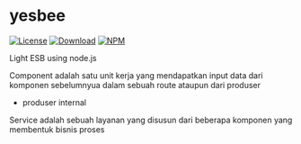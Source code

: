 yesbee
======

[![License](http://img.shields.io/npm/l/yesbee.svg?style=flat-square)](https://github.com/xinix-technology/yesbee/blob/master/LICENSE)
[![Download](http://img.shields.io/npm/dm/yesbee.svg?style=flat-square)](https://github.com/xinix-technology/yesbee)
[![NPM](http://img.shields.io/npm/v/yesbee.svg?style=flat-square)](https://github.com/xinix-technology/yesbee)

Light ESB using node.js

Component adalah satu unit kerja yang mendapatkan input data dari komponen sebelumnyua dalam sebuah route ataupun dari produser
- produser internal

Service adalah sebuah layanan yang disusun dari beberapa komponen yang membentuk bisnis proses

